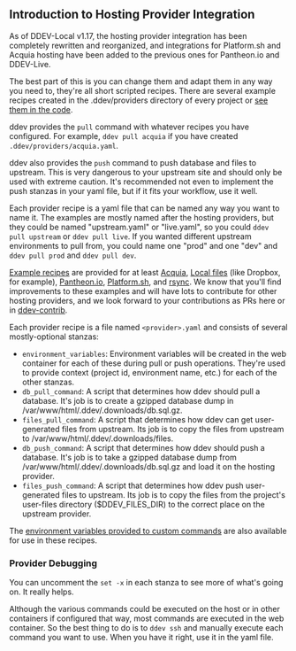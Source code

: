 ## Introduction to Hosting Provider Integration

As of DDEV-Local v1.17, the hosting provider integration has been completely rewritten and reorganized, and integrations for Platform.sh and Acquia hosting have been added to the previous ones for Pantheon.io and DDEV-Live.

The best part of this is you can change them and adapt them in any way you need to, they're all short scripted recipes. There are several example recipes created in the .ddev/providers directory of every project or [see them in the code](https://github.com/drud/ddev/tree/master/pkg/ddevapp/dotddev_assets/providers).

ddev provides the `pull` command with whatever recipes you have configured. For example, `ddev pull acquia` if you have created `.ddev/providers/acquia.yaml`.

ddev also provides the `push` command to push database and files to upstream. This is very dangerous to your upstream site and should only be used with extreme caution. It's recommended not even to implement the push stanzas in your yaml file, but if it fits your workflow, use it well.

Each provider recipe is a yaml file that can be named any way you want to name it. The examples are mostly named after the hosting providers, but they could be named "upstream.yaml" or "live.yaml", so you could `ddev pull upstream` or `ddev pull live`. If you wanted different upstream environments to pull from, you could name one "prod" and one "dev" and `ddev pull prod` and `ddev pull dev`.

[Example recipes](https://github.com/drud/ddev/blob/master/pkg/ddevapp/dotddev_assets/providers/) are provided for at least [Acquia](https://github.com/drud/ddev/blob/master/pkg/ddevapp/dotddev_assets/providers/acquia.yaml.example), [Local files](https://github.com/drud/ddev/blob/master/pkg/ddevapp/dotddev_assets/providers/localfile.yaml.example) (like Dropbox, for example),  [Pantheon.io](https://github.com/drud/ddev/blob/master/pkg/ddevapp/dotddev_assets/providers/pantheon.yaml.example), [Platform.sh](https://github.com/drud/ddev/blob/master/pkg/ddevapp/dotddev_assets/providers/platform.yaml.example), and [rsync](https://github.com/drud/ddev/blob/master/pkg/ddevapp/dotddev_assets/providers/rsync.yaml.example). We know that you'll find improvements to these examples and will have lots to contribute for other hosting providers, and we look forward to your contributions as PRs here or in [ddev-contrib](https://github.com/drud/ddev-contrib).

Each provider recipe is a file named `<provider>.yaml` and consists of several mostly-optional stanzas:

* `environment_variables`: Environment variables will be created in the web container for each of these during pull or push operations. They're used to provide context (project id, environment name, etc.) for each of the other stanzas.
* `db_pull_command`: A script that determines how ddev should pull a database. It's job is to create a gzipped database dump in /var/www/html/.ddev/.downloads/db.sql.gz.
* `files_pull_command`: A script that determines how ddev can get user-generated files from upstream. Its job is to copy the files from upstream to  /var/www/html/.ddev/.downloads/files.
* `db_push_command`: A script that determines how ddev should push a database. It's job is to take a  gzipped database dump from /var/www/html/.ddev/.downloads/db.sql.gz and load it on the hosting provider.
* `files_push_command`: A script that determines how ddev push user-generated files to upstream. Its job is to copy the files from the project's user-files directory ($DDEV_FILES_DIR) to the correct place on the upstream provider.

The [environment variables provided to custom commands](../extend/custom-commands.md#environment-variables-provided) are also available for use in these recipes.

### Provider Debugging

You can uncomment the `set -x` in each stanza to see more of what's going on. It really helps.

Although the various commands could be executed on the host or in other containers if configured that way, most commands are executed in the web container. So the best thing to do is to `ddev ssh` and manually execute each command you want to use. When you have it right, use it in the yaml file.
